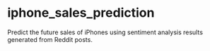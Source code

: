 # iphone_sales_prediction
Predict the future sales of iPhones using sentiment analysis results generated from Reddit posts.
